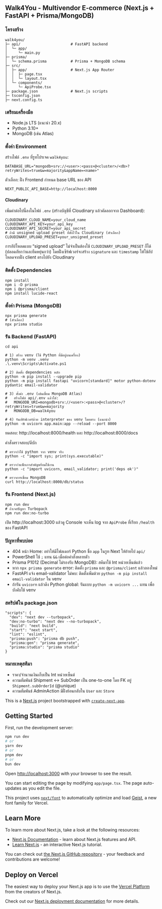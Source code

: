 ## Walk4You - Multivendor E-commerce (Next.js + FastAPI + Prisma/MongoDB)

### โครงสร้าง
```
walk4you/
├─ api/                       # FastAPI backend
│  └─ app/
│     └─ main.py
├─ prisma/
│  └─ schema.prisma           # Prisma + MongoDB schema
├─ src/
│  ├─ app/                    # Next.js App Router
│  │  ├─ page.tsx
│  │  └─ layout.tsx
│  └─ components/
│     └─ ApiProbe.tsx
├─ package.json               # Next.js scripts
├─ tsconfig.json
├─ next.config.ts
```

### เตรียมเครื่องมือ
- Node.js LTS (แนะนำ 20.x)
- Python 3.10+
- MongoDB (เช่น Atlas)

### ตั้งค่า Environment
สร้างไฟล์ `.env` ที่รูทโปรเจค `walk4you`:
```
DATABASE_URL="mongodb+srv://<user>:<pass>@<cluster>/<db>?retryWrites=true&w=majority&appName=<name>"
```
ตัวเลือก: ฝั่ง Frontend กำหนด base URL ของ API
```
NEXT_PUBLIC_API_BASE=http://localhost:8000
```

#### Cloudinary
เพิ่มค่าต่อไปนี้ลงในไฟล์ `.env` (สร้างบัญชีที่ Cloudinary แล้วคัดลอกจาก Dashboard):
```
CLOUDINARY_CLOUD_NAME=your_cloud_name
CLOUDINARY_API_KEY=your_api_key
CLOUDINARY_API_SECRET=your_api_secret
# ถ้ามี unsigned upload preset ที่ตั้งไว้ใน Cloudinary (ตัวเลือก)
CLOUDINARY_UPLOAD_PRESET=your_unsigned_preset
```

การอัปโหลดแบบ “signed upload” ไม่จำเป็นต้องใช้ `CLOUDINARY_UPLOAD_PRESET` ก็ได้ (ปลอดภัยกว่าและยืดหยุ่นกว่า) โดยฝั่งเซิร์ฟเวอร์จะสร้าง `signature` และ `timestamp` ให้ใช้อัปโหลดจากฝั่ง client ตรงไปยัง Cloudinary


### ติดตั้ง Dependencies
```
npm install
npm i -D prisma
npm i @prisma/client
npm install lucide-react
```

### ตั้งค่า Prisma (MongoDB)
```
npx prisma generate
# (ตัวเลือก)
npx prisma studio
```

### รัน Backend (FastAPI)
```
cd api

# 1) สร้าง venv (ใช้ Python ที่มีอยู่บนเครื่อง)
python -m venv .venv
.\.venv\Scripts\Activate.ps1

# 2) ติดตั้ง dependencies หลัก
python -m pip install --upgrade pip
python -m pip install fastapi "uvicorn[standard]" motor python-dotenv pydantic email-validator

# 3) ตั้งค่า .env (เช่นเชื่อม MongoDB Atlas)
#   สร้างไฟล์ api/.env แล้วใส่:
#   MONGODB_URI=mongodb+srv://<user>:<pass>@<cluster>/?retryWrites=true&w=majority
#   MONGODB_DB=walk4you

# 4) รันเซิร์ฟเวอร์ด้วย interpreter ของ venv โดยตรง (แนะนำ)
python -m uvicorn app.main:app --reload --port 8000
```
ทดสอบ: http://localhost:8000/health และ http://localhost:8000/docs

คำสั่งตรวจสอบ/ดีบัก
```
# ตรวจว่าใช้ python จาก venv จริง
python -c "import sys; print(sys.executable)"

# ตรวจว่าแพ็กเกจสำคัญพร้อมใช้งาน
python -c "import uvicorn, email_validator; print('deps ok')"

# ตรวจการเชื่อม MongoDB
curl http://localhost:8000/db/status
```

### รัน Frontend (Next.js)
```
npm run dev
# ถ้าเจอปัญหา Turbopack
npm run dev:no-turbo
```
เปิด http://localhost:3000 แล้วดู Console จะเห็น log จาก `ApiProbe` ที่เรียก `/health` ของ FastAPI

### ปัญหาที่พบบ่อย
- 404 หน้า Home: อย่าให้มีโฟลเดอร์ Python ชื่อ `app` ในรูท Next ให้ย้ายไป `api/`
- PowerShell ใช้ `;` แทน `&&` เมื่อต่อคำสั่งหลายตัว
- Prisma P1012 (Decimal ไม่รองรับ MongoDB): สคีมาใช้ Int หน่วยเซ็นต์แล้ว
- หาก `npx prisma generate` error: ติดตั้ง `prisma` และ `@prisma/client` แล้วลองใหม่
- FastAPI แจ้ง email-validator ไม่พบ: ติดตั้งเพิ่มด้วย `python -m pip install email-validator` ใน venv
- ถ้ารัน `uvicorn` แล้วดึง Python global: รันแบบ `python -m uvicorn ...` แทน เพื่อบังคับใช้ venv

### สคริปต์ใน package.json
```
"scripts": {
  "dev": "next dev --turbopack",
  "dev:no-turbo": "next dev --no-turbopack",
  "build": "next build",
  "start": "next start",
  "lint": "eslint",
  "prisma:push": "prisma db push",
  "prisma:gen": "prisma generate",
  "prisma:studio": "prisma studio"
}
```

### หมายเหตุสคีมา
- ราคา/จำนวนเงินเก็บเป็น Int หน่วยเซ็นต์
- ความสัมพันธ์ Shipment ↔ SubOrder เป็น one-to-one โดย FK อยู่ `Shipment.subOrderId` (@unique)
- ความสัมพันธ์ AdminAction มีฝั่งย้อนกลับใน `User` และ `Store`

This is a [Next.js](https://nextjs.org) project bootstrapped with [`create-next-app`](https://nextjs.org/docs/app/api-reference/cli/create-next-app).

## Getting Started

First, run the development server:

```bash
npm run dev
# or
yarn dev
# or
pnpm dev
# or
bun dev
```

Open [http://localhost:3000](http://localhost:3000) with your browser to see the result.

You can start editing the page by modifying `app/page.tsx`. The page auto-updates as you edit the file.

This project uses [`next/font`](https://nextjs.org/docs/app/building-your-application/optimizing/fonts) to automatically optimize and load [Geist](https://vercel.com/font), a new font family for Vercel.

## Learn More

To learn more about Next.js, take a look at the following resources:

- [Next.js Documentation](https://nextjs.org/docs) - learn about Next.js features and API.
- [Learn Next.js](https://nextjs.org/learn) - an interactive Next.js tutorial.

You can check out [the Next.js GitHub repository](https://github.com/vercel/next.js) - your feedback and contributions are welcome!

## Deploy on Vercel

The easiest way to deploy your Next.js app is to use the [Vercel Platform](https://vercel.com/new?utm_medium=default-template&filter=next.js&utm_source=create-next-app&utm_campaign=create-next-app-readme) from the creators of Next.js.

Check out our [Next.js deployment documentation](https://nextjs.org/docs/app/building-your-application/deploying) for more details.
